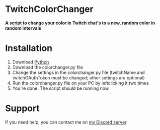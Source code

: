 # TwitchColorChanger
**A script to change your color in Twitch chat's to a new, random color in random intervals**

# Installation
1. Download [Python](https://www.python.org/downloads/)
2. Download the colorchanger.py file
3. Change the settings in the colorchanger.py file (twitchName and twitchOAuthToken must be changed; other settings are optional)
4. Run the colorchanger.py file on your PC by leftclicking it two times
5. You're done. The script should be running now.

# Support
If you need help, you can contact me on [my Discord server](https://discord.gg/QP5Ew5zSJe)
